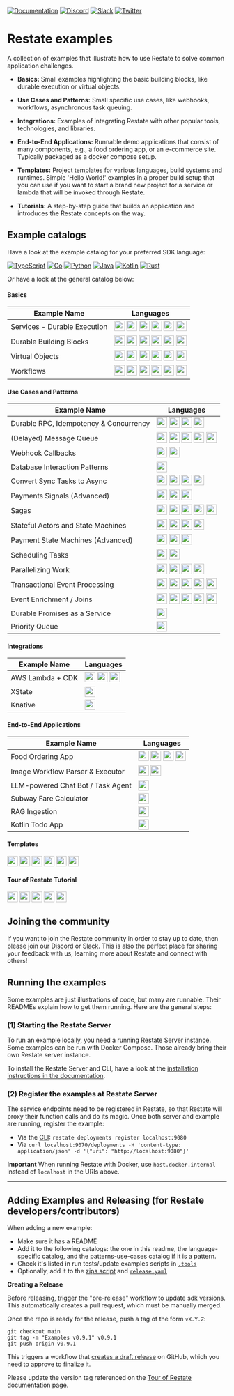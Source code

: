 [![Documentation](https://img.shields.io/badge/doc-reference-blue)](https://docs.restate.dev)
[![Discord](https://img.shields.io/discord/1128210118216007792?logo=discord)](https://discord.gg/skW3AZ6uGd)
[![Slack](https://img.shields.io/discord/1128210118216007792?logo=discord)](https://join.slack.com/t/restatecommunity/shared_invite/zt-2v9gl005c-WBpr167o5XJZI1l7HWKImA)
[![Twitter](https://img.shields.io/twitter/follow/restatedev.svg?style=social&label=Follow)](https://twitter.com/intent/follow?screen_name=restatedev)

# Restate examples

A collection of examples that illustrate how to use Restate to solve common application
challenges.

* **Basics:** Small examples highlighting the basic building blocks, like
  durable execution or virtual objects.
 
* **Use Cases and Patterns:** Small specific use cases, like webhooks,
  workflows, asynchronous task queuing.

* **Integrations:** Examples of integrating Restate with other popular tools, technologies, and libraries.

* **End-to-End Applications:** Runnable demo applications that consist
  of many components, e.g., a food ordering app, or an e-commerce site.
  Typically packaged as a docker compose setup.

* **Templates:** Project templates for various languages, build systems and runtimes.
  Simple 'Hello World!' examples in a proper build setup that you can use if you want to start
  a brand new project for a service or lambda that will be invoked through Restate.

* **Tutorials:** A step-by-step guide that builds an application and introduces
  the Restate concepts on the way.

## Example catalogs 

Have a look at the example catalog for your preferred SDK language:

[![TypeScript](https://skillicons.dev/icons?i=ts)](typescript)
[![Go](https://skillicons.dev/icons?i=go)](go)
[![Python](https://skillicons.dev/icons?i=python&theme=light)](python)
[![Java](https://skillicons.dev/icons?i=java&theme=light)](java)
[![Kotlin](https://skillicons.dev/icons?i=kotlin&theme=light)](kotlin)
[![Rust](https://skillicons.dev/icons?i=rust&theme=light)](rust)

Or have a look at the general catalog below:


#### Basics

| Example Name                                                | Languages                                                                                                                                                                                                                                                                                                                                                                                                                                                                                                                                                                                                                                                                                                                                                                                                                 |
|-------------------------------------------------------------|---------------------------------------------------------------------------------------------------------------------------------------------------------------------------------------------------------------------------------------------------------------------------------------------------------------------------------------------------------------------------------------------------------------------------------------------------------------------------------------------------------------------------------------------------------------------------------------------------------------------------------------------------------------------------------------------------------------------------------------------------------------------------------------------------------------------------|
| <a id="durable-execution">Services - Durable Execution</a>  | [<img src="https://skillicons.dev/icons?i=ts" width="24" height="24">](typescript/basics/src/0_durable_execution.ts) [<img src="https://skillicons.dev/icons?i=go" width="24" height="24">](go/basics/part0/durableexecution.go) [<img src="https://skillicons.dev/icons?i=python&theme=light" width="24" height="24">](python/basics/app/0_durable_execution.py) [<img src="https://skillicons.dev/icons?i=java&theme=light" width="24" height="24">](java/basics/src/main/java/durable_execution/SubscriptionService.java) [<img src="https://skillicons.dev/icons?i=kotlin&theme=light" width="24" height="24">](kotlin/basics/src/main/kotlin/durable_execution/SubscriptionService.kt) [<img src="https://skillicons.dev/icons?i=rust&theme=light" width="24" height="24">](rust/basics/src/p0_durable_execution.rs) |
| <a id="durable-building-blocks">Durable Building Blocks</a> | [<img src="https://skillicons.dev/icons?i=ts" width="24" height="24">](typescript/basics/src/1_building_blocks.ts) [<img src="https://skillicons.dev/icons?i=go" width="24" height="24">](go/basics/part1/buildingblocks.go) [<img src="https://skillicons.dev/icons?i=python&theme=light" width="24" height="24">](python/basics/app/1_building_blocks.py) [<img src="https://skillicons.dev/icons?i=java&theme=light" width="24" height="24">](java/basics/src/main/java/building_blocks/MyService.java) [<img src="https://skillicons.dev/icons?i=kotlin&theme=light" width="24" height="24">](kotlin/basics/src/main/kotlin/building_blocks/MyService.kt) [<img src="https://skillicons.dev/icons?i=rust&theme=light" width="24" height="24">](rust/basics/src/p1_building_blocks.rs)                                 |
| <a id="virtual-objects">Virtual Objects</a>                 | [<img src="https://skillicons.dev/icons?i=ts" width="24" height="24">](typescript/basics/src/2_virtual_objects.ts) [<img src="https://skillicons.dev/icons?i=go" width="24" height="24">](go/basics/part2/virtualobjects.go) [<img src="https://skillicons.dev/icons?i=python&theme=light" width="24" height="24">](python/basics/app/2_virtual_objects.py) [<img src="https://skillicons.dev/icons?i=java&theme=light" width="24" height="24">](java/basics/src/main/java/virtual_objects/GreeterObject.java) [<img src="https://skillicons.dev/icons?i=kotlin&theme=light" width="24" height="24">](kotlin/basics/src/main/kotlin/virtual_objects/GreeterObject.kt) [<img src="https://skillicons.dev/icons?i=rust&theme=light" width="24" height="24">](rust/basics/src/p2_virtual_objects.rs)                         |
| <a id="workflows">Workflows</a>                             | [<img src="https://skillicons.dev/icons?i=ts" width="24" height="24">](typescript/basics/src/3_workflows.ts) [<img src="https://skillicons.dev/icons?i=go" width="24" height="24">](go/basics/part3/workflows.go) [<img src="https://skillicons.dev/icons?i=python&theme=light" width="24" height="24">](python/basics/app/3_workflows.py) [<img src="https://skillicons.dev/icons?i=java&theme=light" width="24" height="24">](java/basics/src/main/java/workflows/SignupWorkflow.java) [<img src="https://skillicons.dev/icons?i=kotlin&theme=light" width="24" height="24">](kotlin/basics/src/main/kotlin/workflows/SignupWorkflow.kt) [<img src="https://skillicons.dev/icons?i=rust&theme=light" width="24" height="24">](rust/basics/src/p3_workflows.rs)                                                          |

#### Use Cases and Patterns

| Example Name                                                              | Languages                                                                                                                                                                                                                                                                                                                                                                                                                                                                                                                                                                                                                                                                                                                                                          |
|---------------------------------------------------------------------------|--------------------------------------------------------------------------------------------------------------------------------------------------------------------------------------------------------------------------------------------------------------------------------------------------------------------------------------------------------------------------------------------------------------------------------------------------------------------------------------------------------------------------------------------------------------------------------------------------------------------------------------------------------------------------------------------------------------------------------------------------------------------|
| <a id="durable-rpc">Durable RPC, Idempotency & Concurrency</a>            | [<img src="https://skillicons.dev/icons?i=ts" width="24" height="24">](typescript/patterns-use-cases/README.md#durable-rpc-idempotency--concurrency) [<img src="https://skillicons.dev/icons?i=go" width="24" height="24">](go/patterns-use-cases/README.md#durable-rpc-idempotency--concurrency) [<img src="https://skillicons.dev/icons?i=python&theme=light" width="24" height="24">](python/patterns-use-cases/README.md#durable-rpc-idempotency--concurrency) [<img src="https://skillicons.dev/icons?i=java&theme=light" width="24" height="24">](java/patterns-use-cases/README.md#durable-rpc-idempotency--concurrency)                                                                                                                                    |
| <a id="message-queue">\(Delayed\) Message Queue</a>                       | [<img src="https://skillicons.dev/icons?i=ts" width="24" height="24">](typescript/patterns-use-cases/README.md#delayed-message-queue) [<img src="https://skillicons.dev/icons?i=go" width="24" height="24">](go/patterns-use-cases/README.md#delayed-message-queue) [<img src="https://skillicons.dev/icons?i=python&theme=light" width="24" height="24">](python/patterns-use-cases/README.md#delayed-message-queue) [<img src="https://skillicons.dev/icons?i=java&theme=light" width="24" height="24">](java/patterns-use-cases/README.md#delayed-message-queue) [<img src="https://skillicons.dev/icons?i=kotlin&theme=light" width="24" height="24">](kotlin/patterns-use-cases/README.md#delayed-message-queue)                                               |
| <a id="webhook-callbacks">Webhook Callbacks</a>                           | [<img src="https://skillicons.dev/icons?i=ts" width="24" height="24">](typescript/patterns-use-cases/README.md#webhook-callbacks) [<img src="https://skillicons.dev/icons?i=go" width="24" height="24">](go/patterns-use-cases/README.md#webhook-callbacks)                                                                                                                                                                                                                                                                                                                                                                                                                                                                                                        |
| <a id="database-interaction">Database Interaction Patterns</a>            | [<img src="https://skillicons.dev/icons?i=ts" width="24" height="24">](typescript/patterns-use-cases/README.md#database-interaction-patterns)                                                                                                                                                                                                                                                                                                                                                                                                                                                                                                                                                                                                                      |
| <a id="sync-to-async">Convert Sync Tasks to Async</a>                     | [<img src="https://skillicons.dev/icons?i=ts" width="24" height="24">](typescript/patterns-use-cases/README.md#convert-sync-tasks-to-async) [<img src="https://skillicons.dev/icons?i=go" width="24" height="24">](go/patterns-use-cases/README.md#convert-sync-tasks-to-async) [<img src="https://skillicons.dev/icons?i=python&theme=light" width="24" height="24">](python/patterns-use-cases/README.md#convert-sync-tasks-to-async) [<img src="https://skillicons.dev/icons?i=java&theme=light" width="24" height="24">](java/patterns-use-cases/README.md#convert-sync-tasks-to-async)                                                                                                                                                                        |
| <a id="payment-signals">Payments Signals \(Advanced\)</a>                 | [<img src="https://skillicons.dev/icons?i=ts" width="24" height="24">](typescript/patterns-use-cases/README.md#payment-signals) [<img src="https://skillicons.dev/icons?i=python&theme=light" width="24" height="24">](python/patterns-use-cases/README.md#payment-signals) [<img src="https://skillicons.dev/icons?i=java&theme=light" width="24" height="24">](java/patterns-use-cases/README.md#payment-signals)                                                                                                                                                                                                                                                                                                                                                |
| <a id="sagas">Sagas</a>                                                   | [<img src="https://skillicons.dev/icons?i=ts" width="24" height="24">](typescript/patterns-use-cases/README.md#sagas) [<img src="https://skillicons.dev/icons?i=go" width="24" height="24">](go/patterns-use-cases/README.md#sagas) [<img src="https://skillicons.dev/icons?i=python&theme=light" width="24" height="24">](python/patterns-use-cases/README.md#sagas) [<img src="https://skillicons.dev/icons?i=java&theme=light" width="24" height="24">](java/patterns-use-cases/README.md#sagas) [<img src="https://skillicons.dev/icons?i=kotlin&theme=light" width="24" height="24">](kotlin/patterns-use-cases/README.md#sagas)                                                                                                                              |
| <a id="stateful-actors">Stateful Actors and State Machines</a>            | [<img src="https://skillicons.dev/icons?i=ts" width="24" height="24">](typescript/patterns-use-cases/README.md#stateful-actors-and-state-machines) [<img src="https://skillicons.dev/icons?i=go" width="24" height="24">](go/patterns-use-cases/README.md#stateful-actors-and-state-machines) [<img src="https://skillicons.dev/icons?i=python&theme=light" width="24" height="24">](python/patterns-use-cases/README.md#stateful-actors-and-state-machines) [<img src="https://skillicons.dev/icons?i=java&theme=light" width="24" height="24">](java/patterns-use-cases/README.md#stateful-actors-and-state-machines)                                                                                                                                            |
| <a id="payment-state-machines">Payment State Machines \(Advanced\)</a>    | [<img src="https://skillicons.dev/icons?i=ts" width="24" height="24">](typescript/patterns-use-cases/README.md#payment-state-machines) [<img src="https://skillicons.dev/icons?i=python&theme=light" width="24" height="24">](python/patterns-use-cases/README.md#payment-state-machines) [<img src="https://skillicons.dev/icons?i=java&theme=light" width="24" height="24">](java/patterns-use-cases/README.md#payment-state-machines)                                                                                                                                                                                                                                                                                                                           |
| <a id="scheduling-tasks">Scheduling Tasks</a>                             | [<img src="https://skillicons.dev/icons?i=ts" width="24" height="24">](typescript/patterns-use-cases/README.md#scheduling-tasks) [<img src="https://skillicons.dev/icons?i=go" width="24" height="24">](go/patterns-use-cases/README.md#scheduling-tasks)                                                                                                                                                                                                                                                                                                                                                                                                                                                                                                          |
| <a id="parallelizing-work">Parallelizing Work</a>                         | [<img src="https://skillicons.dev/icons?i=ts" width="24" height="24">](typescript/patterns-use-cases/README.md#parallelizing-work) [<img src="https://skillicons.dev/icons?i=go" width="24" height="24">](go/patterns-use-cases/README.md#parallelizing-work) [<img src="https://skillicons.dev/icons?i=python&theme=light" width="24" height="24">](python/patterns-use-cases/README.md#parallelizing-work) [<img src="https://skillicons.dev/icons?i=java&theme=light" width="24" height="24">](java/patterns-use-cases/README.md#parallelizing-work)                                                                                                                                                                                                            |
| <a id="transactional-event-processing">Transactional Event Processing</a> | [<img src="https://skillicons.dev/icons?i=ts" width="24" height="24">](typescript/patterns-use-cases/README.md#transactional-event-processing) [<img src="https://skillicons.dev/icons?i=go" width="24" height="24">](go/patterns-use-cases/README.md#transactional-event-processing) [<img src="https://skillicons.dev/icons?i=python&theme=light" width="24" height="24">](python/patterns-use-cases/README.md#transactional-event-processing) [<img src="https://skillicons.dev/icons?i=java&theme=light" width="24" height="24">](java/patterns-use-cases/README.md#transactional-event-processing) [<img src="https://skillicons.dev/icons?i=kotlin&theme=light" width="24" height="24">](kotlin/patterns-use-cases/README.md#transactional-event-processing) |
| <a id="event-enrichment">Event Enrichment / Joins</a>                     | [<img src="https://skillicons.dev/icons?i=ts" width="24" height="24">](typescript/patterns-use-cases/README.md#event-enrichment--joins) [<img src="https://skillicons.dev/icons?i=go" width="24" height="24">](go/patterns-use-cases/README.md#event-enrichment--joins) [<img src="https://skillicons.dev/icons?i=python&theme=light" width="24" height="24">](python/patterns-use-cases/README.md#event-enrichment--joins) [<img src="https://skillicons.dev/icons?i=java&theme=light" width="24" height="24">](java/patterns-use-cases/README.md#event-enrichment--joins) [<img src="https://skillicons.dev/icons?i=kotlin&theme=light" width="24" height="24">](kotlin/patterns-use-cases/README.md#event-enrichment--joins)                                    |
| <a id="promise-as-a-service">Durable Promises as a Service</a>            | [<img src="https://skillicons.dev/icons?i=ts" width="24" height="24">](typescript/patterns-use-cases/README.md#durable-promises-as-a-service)                                                                                                                                                                                                                                                                                                                                                                                                                                                                                                                                                                                                                      |
| <a id="priority-queue">Priority Queue</a>                                 | [<img src="https://skillicons.dev/icons?i=ts" width="24" height="24">](typescript/patterns-use-cases/README.md#priority-queue)                                                                                                                                                                                                                                                                                                                                                                                                                                                                                                                                                                                                                                     |

#### Integrations

| Example Name                            | Languages                                                                                                                                                                                                                                                                                                                                  |
|-----------------------------------------|--------------------------------------------------------------------------------------------------------------------------------------------------------------------------------------------------------------------------------------------------------------------------------------------------------------------------------------------|
| <a id="aws-lambda">AWS Lambda + CDK</a> | [<img src="https://skillicons.dev/icons?i=ts" width="24" height="24">](typescript/integrations/deployment-lambda-cdk) [<img src="https://skillicons.dev/icons?i=go" width="24" height="24">](go/integrations/go-lambda-cdk)  [<img src="https://skillicons.dev/icons?i=kotlin&theme=light" width="24" height="24">](kotlin/integrations/kotlin-gradle-lambda-cdk) |
| <a id="xstate">XState</a>               | [<img src="https://skillicons.dev/icons?i=ts" width="24" height="24">](typescript/integrations/xstate)                                                                                                                                                                                                                                     |
| <a id="knative">Knative</a>             | [<img src="https://skillicons.dev/icons?i=go" width="24" height="24">](go/integrations/knative-go)                                                                                                                                                                                                                                         |

#### End-to-End Applications

| Example Name                                                | Languages                                                                                                                                                                                                                                                                                                                                                                                                                                                                                                                           |
|-------------------------------------------------------------|-------------------------------------------------------------------------------------------------------------------------------------------------------------------------------------------------------------------------------------------------------------------------------------------------------------------------------------------------------------------------------------------------------------------------------------------------------------------------------------------------------------------------------------|
| <a id="food-ordering">Food Ordering App</a>                 | [<img src="https://skillicons.dev/icons?i=ts" width="24" height="24">](typescript/end-to-end-applications/food-ordering) [<img src="https://skillicons.dev/icons?i=python&theme=light" width="24" height="24">](python/end-to-end-applications/food-ordering) [<img src="https://skillicons.dev/icons?i=java&theme=light" width="24" height="24">](java/end-to-end-applications/food-ordering) [<img src="https://skillicons.dev/icons?i=kotlin&theme=light" width="24" height="24">](kotlin/end-to-end-applications/food-ordering) |
| <a id="ai-image-workflows">Image Workflow Parser & Executor</a> | [<img src="https://skillicons.dev/icons?i=ts" width="24" height="24">](typescript/end-to-end-applications/ai-image-workflows) [<img src="https://skillicons.dev/icons?i=java&theme=light" width="24" height="24">](java/end-to-end-applications/workflow-interpreter)                                                                                                                                                                                                                                                                           |
| <a id="chat-bot">LLM-powered Chat Bot / Task Agent</a>      | [<img src="https://skillicons.dev/icons?i=ts" width="24" height="24">](typescript/end-to-end-applications/chat-bot)                                                                                                                                                                                                                                                                                                                                                                                                                 |
| <a id="subway-fare-calculator">Subway Fare Calculator</a>   | [<img src="https://skillicons.dev/icons?i=java&theme=light" width="24" height="24">](java/end-to-end-applications/subway-fare-calculator)                                                                                                                                                                                                                                                                                                                                                                                           |
| <a id="rag-ingestion">RAG Ingestion</a>                     | [<img src="https://skillicons.dev/icons?i=python&theme=light" width="24" height="24">](python/end-to-end-applications/rag-ingestion)                                                                                                                                                                                                                                                                                                                                                                                                |
| <a id="kmp-android-todo-app">Kotlin Todo App</a>            | [<img src="https://skillicons.dev/icons?i=kotlin&theme=light" width="24" height="24">](kotlin/end-to-end-applications/kmp-android-todo-app)                                                                                                                                                                                                                                                                                                                                                                                         |

#### Templates

[<img src="https://skillicons.dev/icons?i=ts" width="24" height="24">](typescript/templates)
[<img src="https://skillicons.dev/icons?i=go" width="24" height="24">](go/templates)
[<img src="https://skillicons.dev/icons?i=python&theme=light" width="24" height="24">](python/templates)
[<img src="https://skillicons.dev/icons?i=java&theme=light" width="24" height="24">](java/templates)
[<img src="https://skillicons.dev/icons?i=kotlin&theme=light" width="24" height="24">](kotlin/templates)
[<img src="https://skillicons.dev/icons?i=rust&theme=light" width="24" height="24">](rust/templates)

#### Tour of Restate Tutorial

[<img src="https://skillicons.dev/icons?i=ts" width="24" height="24">](typescript/tutorials/tour-of-restate-typescript)
[<img src="https://skillicons.dev/icons?i=go" width="24" height="24">](go/tutorials/tour-of-restate-go)
[<img src="https://skillicons.dev/icons?i=python&theme=light" width="24" height="24">](python/tutorials/tour-of-restate-python)
[<img src="https://skillicons.dev/icons?i=java&theme=light" width="24" height="24">](java/tutorials/tour-of-restate-java)
[<img src="https://skillicons.dev/icons?i=rust&theme=light" width="24" height="24">](rust/tutorials/tour-of-restate-rust)


## Joining the community

If you want to join the Restate community in order to stay up to date, then please join our [Discord](https://discord.gg/skW3AZ6uGd) or [Slack](https://join.slack.com/t/restatecommunity/shared_invite/zt-2v9gl005c-WBpr167o5XJZI1l7HWKImA).
This is also the perfect place for sharing your feedback with us, learning more about Restate and connect with others!

## Running the examples

Some examples are just illustrations of code, but many are runnable. Their READMEs explain
how to get them running. Here are the general steps:

### (1) Starting the Restate Server

To run an example locally, you need a running Restate Server instance.
Some examples can be run with Docker Compose. Those already bring their own Restate server instance.

To install the Restate Server and CLI, have a look at the [installation instructions in the documentation](https://docs.restate.dev/develop/local_dev#running-restate-server--cli-locally).

### (2) Register the examples at Restate Server

The service endpoints need to be registered in Restate, so that Restate will proxy their function calls and
do its magic. Once both server and example are running, register the example:

* Via the [CLI](https://docs.restate.dev/develop/local_dev): `restate deployments register localhost:9080`
* Via `curl localhost:9070/deployments -H 'content-type: application/json' -d '{"uri": "http://localhost:9080"}'`

**Important** When running Restate with Docker, use `host.docker.internal` instead of `localhost` in the URIs above.

---

## Adding Examples and Releasing (for Restate developers/contributors)

When adding a new example:

* Make sure it has a README
* Add it to the following catalogs: the one in this readme, the language-specific catalog, and the patterns-use-cases catalog if it is a pattern.
* Check it's listed in run tests/update examples scripts in [`.tools`](./.tools)
* Optionally, add it to the [zips script](./.tools/prepare_release_zip.sh) and [`release.yaml`](./.github/workflows/release.yml)

**Creating a Release**

Before releasing, trigger the "pre-release" workflow to update sdk versions. This automatically creates a pull request, which must be manually merged.

Once the repo is ready for the release, push a tag of the form `vX.Y.Z`:

```shell
git checkout main
git tag -m "Examples v0.9.1" v0.9.1
git push origin v0.9.1
```

This triggers a workflow that [creates a draft release](https://github.com/restatedev/examples/releases) on GitHub, which you need to approve to finalize it.

Please update the version tag referenced on the [Tour of Restate](https://github.com/restatedev/documentation) documentation page.
